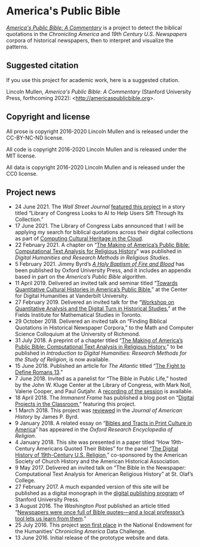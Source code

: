 # America's Public Bible

[*America's Public Bible: A Commentary*](https://americaspublicbible.org/) is a project to detect the biblical quotations in the *Chronicling America* and *19th Century U.S. Newspapers* corpora of historical newspapers, then to interpret and visualize the patterns.

## Suggested citation

If you use this project for academic work, here is a suggested citation.

Lincoln Mullen, *America's Public Bible: A Commentary* (Stanford University Press, forthcoming 2022): &lt;<http://americaspublicbible.org>&gt;.

## Copyright and license

All prose is copyright 2016-2020 Lincoln Mullen and is released under the CC-BY-NC-ND license.

All code is copyright 2016-2020 Lincoln Mullen and is released under the MIT license.

All data is copyright 2016-2020 Lincoln Mullen and is released under the CC0 license.

## Project news

*   24 June 2021. The _Wall Street Journal_ [featured this project](https://www.wsj.com/articles/library-of-congress-looks-to-ai-to-help-users-sift-through-its-collection-11624552197) in a story titled “Library of Congress Looks to AI to Help Users Sift Through Its Collection.”
*   17 June 2021. The Library of Congress Labs announced that I will be applying my search for biblical quotations across their digital collections as part of [Computing Cultural Heritage in the Cloud](https://www.loc.gov/item/prn-21-032/renowned-digital-humanities-researchers-begin-computing-cultural-heritage-in-the-cloud/2021-06-17/).
*   22 February 2021. A chapter on “[The Making of America’s Public Bible: Computational Text Analysis for Religious History](https://doi.org/10.1515/9783110573022-003)” was published in _Digital Humanities and Research Methods in Religious Studies_.
*   5 February 2021. Jimmy Byrd’s [_A Holy Baptism of Fire and Blood_](https://global.oup.com/academic/product/a-holy-baptism-of-fire-and-blood-9780190902797) has been published by Oxford University Press, and it includes an appendix based in part on the _America’s Public Bible_ algorithm.
*   11 April 2019. Delivered an invited talk and seminar titled “[Towards Quantitative Cultural Histories in America’s Public Bible](https://www.vanderbilt.edu/digitalhumanities/april-11-lincoln-mullen-towards-quantitative-cultural-histories-in-americas-public-bible/),” at the Center for Digital Humanities at Vanderbilt University.
*   27 February 2019. Delivered an invited talk for the “[Workshop on Quantitative Analysis and the Digital Turn in Historical Studies](http://www.fields.utoronto.ca/activities/18-19/historial-studies),” at the Fields Institute for Mathematical Studies in Toronto.
*   29 October 2018. Delivered an invited talk on “Finding Biblical Quotations in Historical Newspaper Corpora,” to the Math and Computer Science Colloquium at the University of Richmond.
*   31 July 2018. A preprint of a chapter titled “[The Making of America’s Public Bible: Computational Text Analysis in Religious History](https://dx.doi.org/10.17613/M6WW76Z8Q),” to be published in _Introduction to Digital Humanities: Research Methods for the Study of Religion_, is now available.
*   15 June 2018. Published an article for _The Atlantic_ titled “[The Fight to Define Romans 13](https://www.theatlantic.com/ideas/archive/2018/06/romans-13/562916/).”
*   7 June 2018. Invited as a panelist for “The Bible in Public Life,” hosted by the John W. Kluge Center at the Library of Congress, with Mark Noll, Valerie Cooper, and Paul Gutjahr. A [recording of the session](https://www.youtube.com/watch?v=1LPouikAk8U) is available.
*   18 April 2018. The _Immanent Frame_ has published a blog post on “[Digital Projects in the Classroom](https://tif.ssrc.org/2018/04/18/digital-projects-in-the-classroom/),” featuring this project.
*   1 March 2018. This project was [reviewed](https://doi.org/10.1093/jahist/jax556) in the _Journal of American History_ by James P. Byrd.
*   9 January 2018. A related essay on “[Bibles and Tracts in Print Culture in America](https://doi.org/10.1093/acrefore/9780199340378.013.412)” has appeared in the _Oxford Research Encyclopedia of Religion_.
*   4 January 2018. This site was presented in a paper titled “How 19th-Century Americans Quoted Their Bibles” for the panel “[The Digital History of 19th-Century U.S. Religion](https://aha.confex.com/aha/2018/webprogram/Session16441.html),” co-sponsored by the American Society of Church History and the American Historical Association.
*   9 May 2017. Delivered an invited talk on “The Bible in the Newspaper: Computational Text Analysis for American Religious History” at St. Olaf’s College.
*   27 February 2017. A much expanded version of this site will be published as a digital monograph in the [digital publishing program](http://www.sup.org/digital/) of Stanford University Press.
*   3 August 2016. The _Washington Post_ published an article titled “[Newspapers were once full of Bible quotes—and a local professor’s tool lets us learn from them](https://wapo.st/2aLT1Zo).”
*   25 July 2016. This project [won first place](https://www.neh.gov/news/press-release/2016-07-25) in the National Endowment for the Humanities’ _Chronicling America_ Data Challenge.
*   13 June 2016. Initial release of the prototype website and data.

